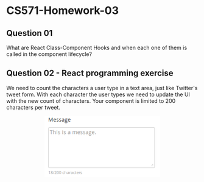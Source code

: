 # CS571-Homework-03
## Question 01
What are React Class-Component Hooks and when each one of them is called in the component lifecycle?
  
## Question 02 - React programming exercise
We need to count the characters a user type in a text area, just like Twitter's tweet form. With each character the user types we need to update the UI with the new count of characters. Your component is limited to 200 characters per tweet.
  
<p align="center">
  <img width="304" height="160" src="./screenshot.png">
</p>
